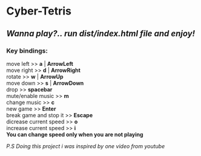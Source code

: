 # Cyber-Tetris

## _Wanna play?.. run dist/index.html file and enjoy!_

### Key bindings:

move left >> **a** | **ArrowLeft**  
move right >> **d** | **ArrowRight**  
rotate >> **w** | **ArrowUp**  
move down >> **s** | **ArrowDown**  
drop >> **spacebar**  
mute/enable music >> **m**  
change music >> **c**  
new game >> **Enter**  
break game and stop it >> **Escape**  
dicrease current speed >> **o**  
increase current speed >> **i**  
**You can change speed only when you are not playing**

_P.S Doing this project i was inspired by one video from youtube_
